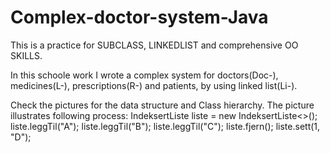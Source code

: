 # Complex-doctor-system-Java
This is a practice for SUBCLASS, LINKEDLIST and comprehensive OO SKILLS.

In this schoole work I wrote a complex system for doctors(Doc-), medicines(L-), prescriptions(R-) and patients, by using linked list(Li-).

Check the pictures for the data structure and Class hierarchy.
The picture <Li-datastruktur-see Readme.png> illustrates following process: 
  IndeksertListe liste = new IndeksertListe<>(); 
  liste.leggTil("A"); 
  liste.leggTil("B"); 
  liste.leggTil("C"); 
  liste.fjern(); 
  liste.sett(1, "D");


